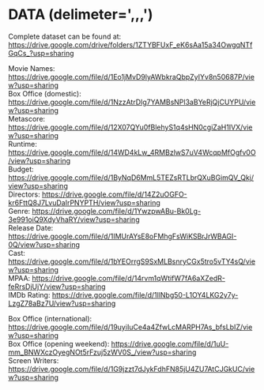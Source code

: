 # DATA (delimeter=',,,')
Complete dataset can be found at: https://drive.google.com/drive/folders/1ZTYBFUxF_eK6sAa15a34OwgqNTfGqCs_?usp=sharing<br/>

Movie Names: https://drive.google.com/file/d/1Eo1jMvD9lyAWbkraQbpZyIYv8n50687P/view?usp=sharing<br/>
Box Office (domestic): https://drive.google.com/file/d/1NzzAtrDIg7YAMBsNPl3aBYeRjQjCUYPU/view?usp=sharing<br/>
Metascore: https://drive.google.com/file/d/12X07QYu0fBlehyS1q4sHN0cgiZaH1IVX/view?usp=sharing<br/>
Runtime: https://drive.google.com/file/d/14WD4kLw_4RMBzlwS7uV4WcqpMfOgfv0O/view?usp=sharing<br/>
Budget: https://drive.google.com/file/d/1ByNqD6MmL5TEZsRTLbrQXuBGimQV_Qkj/view?usp=sharing<br/>
Directors: https://drive.google.com/file/d/14Z2uOGFO-kr6FttQ8J7LvuDaIrPNYPTH/view?usp=sharing<br/>
Genre: https://drive.google.com/file/d/1YwzpwABu-Bk0Lg-3e991oiQ9XdyVhaRY/view?usp=sharing<br/>
Release Date: https://drive.google.com/file/d/1IMUrAYsE8oFMhgFsWiKSBrJrWBAGI-0Q/view?usp=sharing<br/>
Cast: https://drive.google.com/file/d/1bYEOrrgS9SxMLBsnryCGx5tro5vTY4sQ/view?usp=sharing<br/>
MPAA: https://drive.google.com/file/d/14rvm1qWtifW7fA6aXZedR-feRrsDjUjY/view?usp=sharing<br/>
IMDb Rating: https://drive.google.com/file/d/1llNbg50-L1OY4LKG2y7y-LzgZ78aBz7U/view?usp=sharing<br/>

Box Office (international): https://drive.google.com/file/d/19uyiIuCe4a4ZfwLcMARPH7As_bfsLbIZ/view?usp=sharing<br/>
Box Office (opening weekend): https://drive.google.com/file/d/1uU-mm_BNWXczOyegNOt5rFzuj5zWV0S_/view?usp=sharing<br/>
Screen Writers: https://drive.google.com/file/d/1G9jzzt7dJykFdhFN85jU4ZU7AtCJGkUC/view?usp=sharing<br/>
